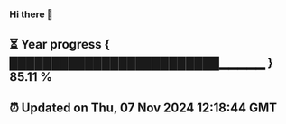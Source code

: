 ### Hi there 👋
⏳ Year progress { █████████████████████████▁▁▁▁▁ } 85.11 %
---
⏰ Updated on Thu, 07 Nov 2024 12:18:44 GMT
---
